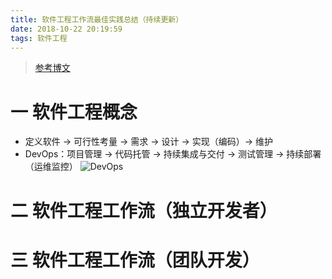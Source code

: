 ```yaml
---
title: 软件工程工作流最佳实践总结（持续更新）
date: 2018-10-22 20:19:59
tags: 软件工程
---
```

> [参考博文](https://blog.csdn.net/liumiaocn/article/details/77869653)

# 一 软件工程概念
- 定义软件 -> 可行性考量 -> 需求 -> 设计 -> 实现（编码）-> 维护
- DevOps：项目管理 -> 代码托管 -> 持续集成与交付 -> 测试管理 -> 持续部署（运维监控）
![DevOps](图1.PNG)

# 二 软件工程工作流（独立开发者）


# 三 软件工程工作流（团队开发）